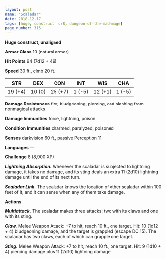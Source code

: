 ```yaml
---
layout: post
name: "Scaladar"
date: 2018-12-17
tags: [huge, construct, cr8, dungeon-of-the-mad-mage]
page_number: 315
---
```


**Huge construct, unaligned**

**Armor Class** 19 (natural armor)

**Hit Points** 94 (7d12 + 49)

**Speed** 30 ft., clmb 20 ft.

|   STR   |   DEX   |   CON   |   INT   |   WIS   |   CHA   |
|:-----:|:-----:|:-----:|:-----:|:-----:|:-----:|
| 19 (+4) | 10 (0) | 25 (+7) | 1 (-5) | 12 (+1) | 1 (-5) |

**Damage Resistances** fire; bludgeoning, piercing, and slashing from nonmagical attacks

**Damage Immunities** force, lightning, poison

**Condition Immunities** charmed, paralyzed, poisoned

**Senses** darkvision 60 ft., passive Perception 11

**Languages** —

**Challenge** 8 (8,900 XP)

***Lightning Absorption.*** Whenever the scaladar is subjected to lightning damage, it takes no damage, and its sting deals an extra 11 (2d10) lightning damage until the end of its next turn.

***Scaladar Link.*** The scaladar knows the location of other scaladar within 100 feet of it, and it can sense when any of them take damage.

**Actions**

***Multiattack.*** The scaladar makes three attacks: two with its claws and one with its sting.

***Claw.*** Melee Weapon Attack: +7 to hit, reach 10 ft., one target. Hit: 10 (1d12 + 4) bludgeoning damage, and the target is grappled (escape DC 15). The scaladar has two claws, each of which can grapple one target.

***Sting.*** Melee Weapon Attack: +7 to hit, reach 10 ft., one target. Hit: 9 (1d10 + 4) piercing damage plus 11 (2d10) lightning damage.